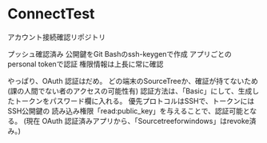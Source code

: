 # ConnectTest
アカウント接続確認リポジトリ

プッシュ確認済み
公開鍵をGit Bashのssh-keygenで作成
アプリごとのpersonal tokenで認証
権限情報は上長に常に確認

やっぱり、OAuth 認証はだめ。
どの端末のSourceTreeか、確証が持てないため(課の人間でない者のアクセスの可能性有)
認証方法は、「Basic」にして、生成したトークンをパスワード欄に入れる。
優先プロトコルはSSHで、トークンにはSSH公開鍵の
読み込み権限「read:public_key」を与えることで、認証可能となる。
(現在 OAuth 認証済みアプリから、「Sourcetreeforwindows」はrevoke済み。)
